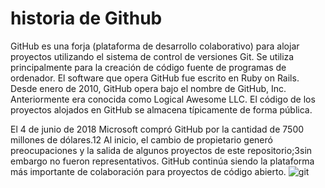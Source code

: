 # historia de Github

GitHub es una forja (plataforma de desarrollo colaborativo) para alojar proyectos utilizando el sistema de control de versiones Git. Se utiliza principalmente para la creación de código fuente de programas de ordenador. El software que opera GitHub fue escrito en Ruby on Rails. Desde enero de 2010, GitHub opera bajo el nombre de GitHub, Inc. Anteriormente era conocida como Logical Awesome LLC. El código de los proyectos alojados en GitHub se almacena típicamente de forma pública.

El 4 de junio de 2018 Microsoft compró GitHub por la cantidad de 7500 millones de dólares.1​2​ Al inicio, el cambio de propietario generó preocupaciones y la salida de algunos proyectos de este repositorio;3​ sin embargo no fueron representativos. GitHub continúa siendo la plataforma más importante de colaboración para proyectos de código abierto. ![git](https://user-images.githubusercontent.com/97124153/149989219-7ae41ade-38fd-4291-a637-da74ff0aa46e.jpeg)
